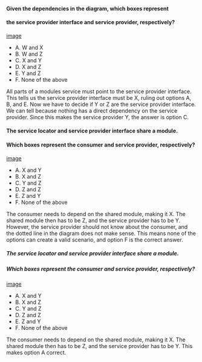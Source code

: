 #### Given the dependencies in the diagram, which boxes represent
#### the service provider interface and service provider, respectively?
[image](images/spi_sp.jpg)
* A. W and X
* B. W and Z
* C. X and Y
* D. X and Z
* E. Y and Z
* F. None of the above

All parts of a modules service must point to the service provider interface.
This tells us the service provider interface must be X, ruling out options A, B, and E.
Now we have to decide if Y or Z are the service provider interface.
We can tell because nothing has a direct dependency on the service provider.
Since this makes the service provider Y, the answer is option C.

#### The service locator and service provider interface share a module.
#### Which boxes represent the consumer and service provider, respectively?
[image](images/not_reference_to_share_module_x_z_y_.jpg)
* A. X and Y
* B. X and Z
* C. Y and Z
* D. Z and Z
* E. Z and Y
* F. None of the above

The consumer needs to depend on the shared module, making it X.
The shared module then has to be Z, and the service provider has to be Y.
However, the service provider should not know about the consumer,
and the dotted line in the diagram does not make sense.
This means none of the options can create a valid scenario,
and option F is the correct answer.

##### The service locator and service provider interface share a module.
##### Which boxes represent the consumer and service provider, respectively?
[image](images/x_z_share_module.jpg)
* A. X and Y
* B. X and Z
* C. Y and Z
* D. Z and Z
* E. Z and Y
* F. None of the above

The consumer needs to depend on the shared module, making it X.
The shared module then has to be Z, and the service provider has to be Y.
This makes option A correct.